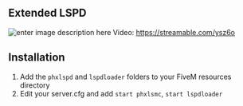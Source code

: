 ## Extended LSPD
![enter image description here](https://drive.google.com/uc?id=1YQjfgfg4RZh3MxIHV4IlaFvuHDqX0kM5)
Video: https://streamable.com/ysz6o

## Installation

 1. Add the `phxlspd` and `lspdloader` folders to your FiveM resources directory
 2. Edit your server.cfg and add `start phxlsmc`, `start lspdloader`